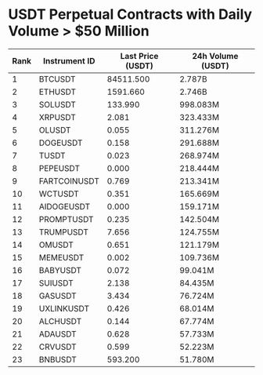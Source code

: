 # USDT Perpetual Contracts with Daily Volume > $50 Million

| Rank | Instrument ID | Last Price (USDT) | 24h Volume (USDT) |
|------|---------------|-------------------|-------------------|
| 1 | BTCUSDT | 84511.500 | 2.787B |
| 2 | ETHUSDT | 1591.660 | 2.746B |
| 3 | SOLUSDT | 133.990 | 998.083M |
| 4 | XRPUSDT | 2.081 | 323.433M |
| 5 | OLUSDT | 0.055 | 311.276M |
| 6 | DOGEUSDT | 0.158 | 291.688M |
| 7 | TUSDT | 0.023 | 268.974M |
| 8 | PEPEUSDT | 0.000 | 218.444M |
| 9 | FARTCOINUSDT | 0.769 | 213.341M |
| 10 | WCTUSDT | 0.351 | 165.669M |
| 11 | AIDOGEUSDT | 0.000 | 159.171M |
| 12 | PROMPTUSDT | 0.235 | 142.504M |
| 13 | TRUMPUSDT | 7.656 | 124.755M |
| 14 | OMUSDT | 0.651 | 121.179M |
| 15 | MEMEUSDT | 0.002 | 109.736M |
| 16 | BABYUSDT | 0.072 | 99.041M |
| 17 | SUIUSDT | 2.138 | 84.435M |
| 18 | GASUSDT | 3.434 | 76.724M |
| 19 | UXLINKUSDT | 0.426 | 68.014M |
| 20 | ALCHUSDT | 0.144 | 67.774M |
| 21 | ADAUSDT | 0.628 | 57.733M |
| 22 | CRVUSDT | 0.599 | 52.223M |
| 23 | BNBUSDT | 593.200 | 51.780M |

